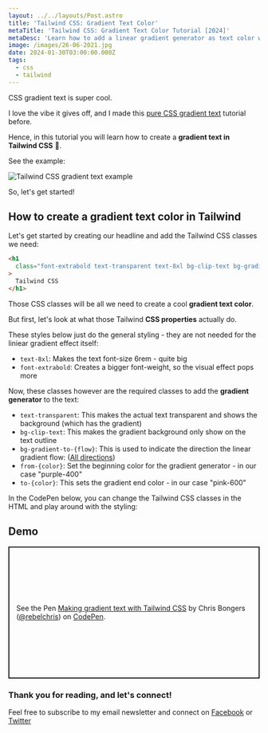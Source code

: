 ```yaml
---
layout: ../../layouts/Post.astro
title: 'Tailwind CSS: Gradient Text Color'
metaTitle: 'Tailwind CSS: Gradient Text Color Tutorial [2024]'
metaDesc: 'Learn how to add a linear gradient generator as text color with Tailwind CSS. Try the CodePen example demo.'
image: /images/26-06-2021.jpg
date: 2024-01-30T03:00:00.000Z
tags:
  - css
  - tailwind
---
```


CSS gradient text is super cool. 

I love the vibe it gives off, and I made this [pure CSS gradient text](https://daily-dev-tips.com/posts/css-gradient-text-effect/) tutorial before.

Hence, in this tutorial you will learn how to create a **gradient text in Tailwind CSS** 👀.

See the example:

![Tailwind CSS gradient text example](https://cdn.hashnode.com/res/hashnode/image/upload/v1643118038139/2fikdgdXE6.png)

So, let's get started!

## How to create a gradient text color in Tailwind

Let's get started by creating our headline and add the Tailwind CSS classes we need:

```html
<h1
  class="font-extrabold text-transparent text-8xl bg-clip-text bg-gradient-to-r from-purple-400 to-pink-600"
>
  Tailwind CSS
</h1>
```

Those CSS classes will be all we need to create a cool **gradient text color**. 

But first, let's look at what those Tailwind **CSS properties** actually do.

These styles below just do the general styling - they are not needed for the liniear gradient effect itself: 

- `text-8xl`: Makes the text font-size 6rem - quite big
- `font-extrabold`: Creates a bigger font-weight, so the visual effect pops more

Now, these classes however are the required classes to add the **gradient generator** to the text:

- `text-transparent`: This makes the actual text transparent and shows the background (which has the gradient)
- `bg-clip-text`: This makes the gradient background only show on the text outline
- `bg-gradient-to-{flow}`: This is used to indicate the direction the linear gradient flow: ([All directions](https://tailwindcss.com/docs/background-image))
- `from-{color}`: Set the beginning color for the gradient generator - in our case "purple-400"
- `to-{color}`: This sets the gradient end color - in our case "pink-600"

In the CodePen below, you can change the Tailwind CSS classes in the HTML and play around with the styling:

## Demo
<p class="codepen" data-height="265" data-theme-id="dark" data-default-tab="result" data-user="rebelchris" data-slug-hash="NWpmEJg" style="height: 265px; box-sizing: border-box; display: flex; align-items: center; justify-content: center; border: 2px solid; margin: 1em 0; padding: 1em;" data-pen-title="Making gradient text with Tailwind CSS">
  <span>See the Pen <a href="https://codepen.io/rebelchris/pen/NWpmEJg">
  Making gradient text with Tailwind CSS</a> by Chris Bongers (<a href="https://codepen.io/rebelchris">@rebelchris</a>)
  on <a href="https://codepen.io">CodePen</a>.</span>
</p>
<script async defer src="https://cpwebassets.codepen.io/assets/embed/ei.js"></script>

### Thank you for reading, and let's connect!

Feel free to subscribe to my email newsletter and connect on [Facebook](https://www.facebook.com/DailyDevTipsBlog) or [Twitter](https://twitter.com/DailyDevTips1)
